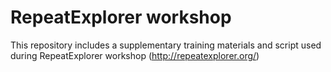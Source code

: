 # RepeatExplorer workshop
This repository includes a supplementary training materials and script used during RepeatExplorer workshop (http://repeatexplorer.org/)
